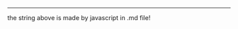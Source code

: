 <div id="repos">
<span id="mystr"></span>
</div>

<script>
document.getElementById("mystr").innerText=new Date().toISOString().slice(0,10)+'-';
</script>

--- 

the string above is made by javascript in .md file!
